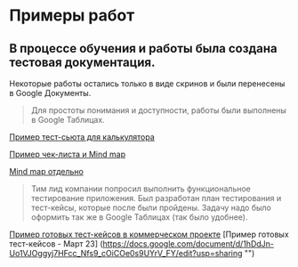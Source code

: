 # Примеры работ
## В процессе обучения и работы была создана тестовая документация.
Некоторые работы остались только в виде скринов и были перенесены в Google Документы.

> Для простоты понимания и доступности, работы были выполнены в Google Таблицах.


[Пример тест-сьюта для калькулятора](https://docs.google.com/spreadsheets/d/1VJV9qiB9JkCKQZCe4h-vxDgoQ7AqCml2/edit?usp=sharing&ouid=117968326067238851544&rtpof=true&sd=true "Тест-сьют в гугл таблицах")

[Пример чек-листа и Mind map](https://docs.google.com/document/d/1jz9tkpcTNx2nObH81fI0YJnt7SfwiK0dZk3OHcjpV4c/edit?usp=sharing "")

[Mind map отдельно](https://ibb.co/1ZL3ZKV "Mind map в хорошем разрешении")

> Тим лид компании попросил выполнить функциональное тестирование приложения.
> Был разработан план тестирования и тест-кейсы, которые после были пройдены.
> Задачу надо было оформить так же в Google Таблицах (так было удобнее).

[Пример готовых тест-кейсов в коммерческом проекте](https://docs.google.com/spreadsheets/d/15Dme_3f33aal4EF8LvGVD4fdi4kllbBZEvklmxccXs0/edit?usp=sharing "Тест-кейсы из реального проекта")
[Пример готовых тест-кейсов - Март 23] (https://docs.google.com/document/d/1hDdJn-Uo1VJOggyj7HFcc_Nfs9_cOiCOe0s9UYrV_FY/edit?usp=sharing "")

